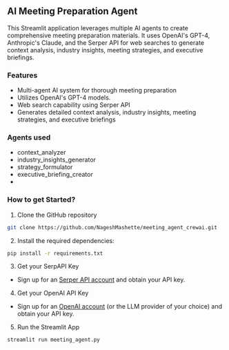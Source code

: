 ## AI Meeting Preparation Agent
This Streamlit application leverages multiple AI agents to create comprehensive meeting preparation materials. It uses OpenAI's GPT-4, Anthropic's Claude, and the Serper API for web searches to generate context analysis, industry insights, meeting strategies, and executive briefings.

### Features

- Multi-agent AI system for thorough meeting preparation
- Utilizes OpenAI's GPT-4 models.
- Web search capability using Serper API
- Generates detailed context analysis, industry insights, meeting strategies, and executive briefings


### Agents used
- context_analyzer
- industry_insights_generator
- strategy_formulator 
- executive_briefing_creator
- 
### How to get Started?

1. Clone the GitHub repository

```bash
git clone https://github.com/NageshMashette/meeting_agent_crewai.git
```
2. Install the required dependencies:

```bash
pip install -r requirements.txt
```

3. Get your SerpAPI Key

- Sign up for an [Serper API account](https://serper.dev/) and obtain your API key.

4. Get your OpenAI API Key

- Sign up for an [OpenAI account](https://platform.openai.com/) (or the LLM provider of your choice) and obtain your API key.

5. Run the Streamlit App
```bash
streamlit run meeting_agent.py
```